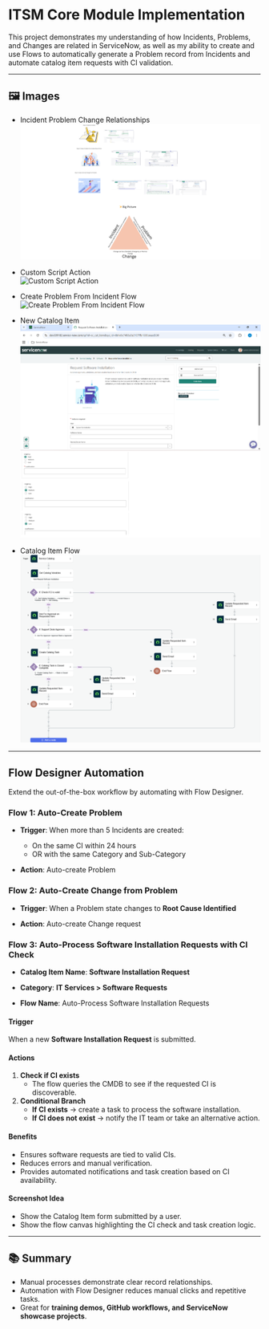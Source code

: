# ITSM Core Module Implementation

This project demonstrates my understanding of how Incidents, Problems, and Changes are related in ServiceNow, as well as my ability to create and use Flows to automatically generate a Problem record from Incidents and automate catalog item requests with CI validation.

---

## 🖼️ Images

- Incident Problem Change Relationships  
  ![Incident Problem Change Relationships](images/Incident_Problem_Change_Relationsships_in_ServiceNow.png)

- Custom Script Action  
  ![Custom Script Action](images/custom_script_action.png)

- Create Problem From Incident Flow  
  ![Create Problem From Incident Flow](images/create_problem_from_incident_flow.png)

- New Catalog Item  
  ![New Catalog Item](images/request_software_installation.png)

- Catalog Item Flow  
  ![Catalog Item Flow](images/auto_process_software_installation_requests.png)

---

## Flow Designer Automation

Extend the out-of-the-box workflow by automating with Flow Designer.

### Flow 1: Auto-Create Problem

- **Trigger**: When more than 5 Incidents are created:

  - On the same CI within 24 hours
  - OR with the same Category and Sub-Category

- **Action**: Auto-create Problem

### Flow 2: Auto-Create Change from Problem

- **Trigger**: When a Problem state changes to **Root Cause Identified**

- **Action**: Auto-create Change request

### Flow 3: Auto-Process Software Installation Requests with CI Check

- **Catalog Item Name**: **Software Installation Request**
- **Category**: **IT Services > Software Requests**

- **Flow Name**: Auto-Process Software Installation Requests

#### Trigger

When a new **Software Installation Request** is submitted.

#### Actions

1. **Check if CI exists**
   - The flow queries the CMDB to see if the requested CI is discoverable.
2. **Conditional Branch**
   - **If CI exists** → create a task to process the software installation.
   - **If CI does not exist** → notify the IT team or take an alternative action.

#### Benefits

- Ensures software requests are tied to valid CIs.
- Reduces errors and manual verification.
- Provides automated notifications and task creation based on CI availability.

#### Screenshot Idea

- Show the Catalog Item form submitted by a user.
- Show the flow canvas highlighting the CI check and task creation logic.

---

## 📚 Summary

- Manual processes demonstrate clear record relationships.
- Automation with Flow Designer reduces manual clicks and repetitive tasks.
- Great for **training demos, GitHub workflows, and ServiceNow showcase projects**.
